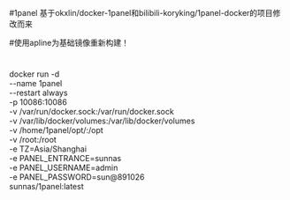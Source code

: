 #1panel
基于okxlin/docker-1panel和bilibili-koryking/1panel-docker的项目修改而来

#使用apline为基础镜像重新构建！



#
docker run -d \
    --name 1panel \
    --restart always \
    -p 10086:10086 \
    -v /var/run/docker.sock:/var/run/docker.sock \
    -v /var/lib/docker/volumes:/var/lib/docker/volumes \
    -v /home/1panel/opt/:/opt \
    -v /root:/root \
    -e TZ=Asia/Shanghai \
	-e PANEL_ENTRANCE=sunnas \
	-e PANEL_USERNAME=admin  \
	-e PANEL_PASSWORD=sun@891026 \
    sunnas/1panel:latest
